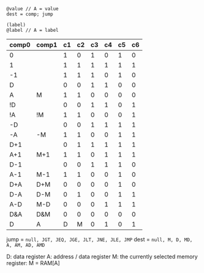 ```
@value // A = value
dest = comp; jump

(label)
@label // A = label
```

| comp0 | comp1 | c1 | c2 | c3 | c4 | c5 | c6 |
| -| - | - | - | - | -| -| - |
| 0 || 1 | 0 | 1 | 0 | 1 | 0 |  |
| 1 || 1 | 1 | 1 | 1 | 1 | 1 |  |
| -1 || 1 | 1 | 1 | 0 | 1 | 0 |  |
| D || 0 | 0 | 1 | 1 | 0 | 0 |  |
| A | M | 1 | 1 | 0 | 0 | 0 | 0 |
| !D || 0 | 0 | 1 | 1 | 0 | 1 |  |
| !A | !M | 1 | 1 | 0 | 0 | 0 | 1 |
| -D || 0 | 0 | 1 | 1 | 1 | 1 |  |
| -A | -M | 1 | 1 | 0 | 0 | 1 | 1 |
| D+1 || 0 | 1 | 1 | 1 | 1 | 1 |  |
| A+1 | M+1 | 1 | 1 | 0 | 1 | 1 | 1 |
| D-1 || 0 | 0 | 1 | 1 | 1 | 0 |  |
| A-1 | M-1 | 1 | 1 | 0 | 0 | 1 | 0 |
| D+A | D+M | 0 | 0 | 0 | 0 | 1 | 0 |
| D-A | D-M | 0 | 1 | 0 | 0 | 1 | 1 |
| A-D | M-D | 0 | 0 | 0 | 1 | 1 | 1 |
| D&A | D&M | 0 | 0 | 0 | 0 | 0 | 0 |
| D|A | D|M | 0 | 1 | 0 | 1 | 0 | 1 |

jump = `null, JGT, JEQ, JGE, JLT, JNE, JLE, JMP`
dest = `null, M, D, MD, A, AM, AD, AMD`


D: data register
A: address / data register
M: the currently selected memory register:
	M = RAM\[A\]





